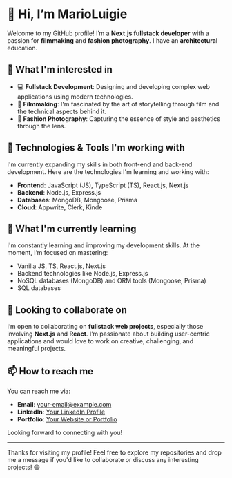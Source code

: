 # 👋 Hi, I’m MarioLuigie

Welcome to my GitHub profile! I’m a **Next.js fullstack developer** with a passion for **filmmaking** and **fashion photography**. I have an **architectural** education.

## 👀 What I'm interested in

- 💻 **Fullstack Development**: Designing and developing complex web applications using modern technologies.
- 🎥 **Filmmaking**: I'm fascinated by the art of storytelling through film and the technical aspects behind it.
- 📸 **Fashion Photography**: Capturing the essence of style and aesthetics through the lens.

## 🚀 Technologies & Tools I'm working with

I'm currently expanding my skills in both front-end and back-end development. Here are the technologies I'm learning and working with:

- **Frontend**: JavaScript (JS), TypeScript (TS), React.js, Next.js
- **Backend**: Node.js, Express.js
- **Databases**: MongoDB, Mongoose, Prisma
- **Cloud**: Appwrite, Clerk, Kinde

## 🌱 What I'm currently learning

I'm constantly learning and improving my development skills. At the moment, I’m focused on mastering:

- Vanilla JS, TS, React.js, Next.js
- Backend technologies like Node.js, Express.js
- NoSQL databases (MongoDB) and ORM tools (Mongoose, Prisma)
- SQL databases

## 💼 Looking to collaborate on

I’m open to collaborating on **fullstack web projects**, especially those involving **Next.js** and **React**. I’m passionate about building user-centric applications and would love to work on creative, challenging, and meaningful projects.

## 📫 How to reach me

You can reach me via:

- **Email**: [your-email@example.com](mailto:mk.lotocki@gmail.com)
- **LinkedIn**: [Your LinkedIn Profile](www.linkedin.com/in/mariusz-łotocki-509791257)
- **Portfolio**: [Your Website or Portfolio](https://yourwebsite.com)

Looking forward to connecting with you!

---

Thanks for visiting my profile! Feel free to explore my repositories and drop me a message if you'd like to collaborate or discuss any interesting projects! 😄


<!---
MarioLuigie/MarioLuigie is a ✨ special ✨ repository because its `README.md` (this file) appears on your GitHub profile.
You can click the Preview link to take a look at your changes.
--->
